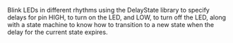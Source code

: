 Blink LEDs in different rhythms using the DelayState library to specify delays for pin HIGH, to turn on the LED, and LOW, to turn off the LED, along with a state
machine to know how to transition to a new state when the delay for the current state expires.
